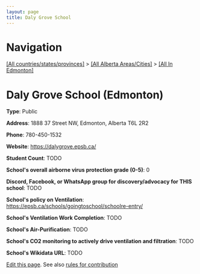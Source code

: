 ```yaml
---
layout: page
title: Daly Grove School
---
```

# Navigation

[[All countries/states/provinces]](../../..) > [[All Alberta Areas/Cities]](../..) > [[All In Edmonton]](..)

# Daly Grove School (Edmonton)

**Type**: Public

**Address**: 1888 37 Street NW, Edmonton, Alberta T6L 2R2

**Phone**: 780-450-1532

**Website**: <https://dalygrove.epsb.ca/>

**Student Count**: TODO

**School's overall airborne virus protection grade (0-5)**: 0

**Discord, Facebook, or WhatsApp group for discovery/advocacy for THIS school**: TODO

**School's policy on Ventilation**: <https://epsb.ca/schools/goingtoschool/schoolre-entry/>

**School's Ventilation Work Completion**: TODO

**School's Air-Purification**: TODO

**School's CO2 monitoring to actively drive ventilation and filtration**: TODO

**School's Wikidata URL**: TODO


[Edit this page](https://github.com/ventilate-schools/AB/edit/main/./Edmonton/Daly_Grove_School.md). See also [rules for contribution](../../../contribution-rules/)